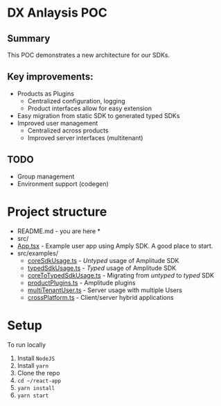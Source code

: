 # DX Anlaysis POC

## Summary
This POC demonstrates a new architecture for our SDKs.

## Key improvements:
* Products as Plugins
  * Centralized configuration, logging
  * Product interfaces allow for easy extension
* Easy migration from static SDK to generated typed SDKs
* Improved user management
  * Centralized across products
  * Improved server interfaces (multitenant)

## TODO
* Group management
* Environment support (codegen)

# Project structure
* README.md - you are here *
* src/
* [App.tsx](src/App.tsx) - Example user app using Amply SDK. A good place to start.
* src/examples/
  * [coreSdkUsage.ts](src/examples/coreSdkUsage.ts) - *Untyped* usage of Amplitude SDK
  * [typedSdkUsage.ts](src/examples/typedSdkUsage.ts) - *Typed* usage of Amplitude SDK
  * [coreToTypedSdkUsage.ts](src/examples/coreToTypedSdkUsage.ts) - Migrating from *untyped* to *typed* SDK
  * [productPlugins.ts](src/examples/productPlugins.ts) - Amplitude plugins
  * [multiTenantUser.ts](src/examples/multiTenantUser.ts) - Server usage with multiple Users
  * [crossPlatform.ts](src/examples/crossPlatform.ts) - Client/server hybrid applications

# Setup
To run locally
1. Install `NodeJS`
2. Install `yarn`
3. Clone the repo
4. `cd ~/react-app`
5. `yarn install`
6. `yarn start`
